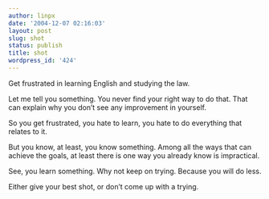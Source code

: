 ```yaml
---
author: linpx
date: '2004-12-07 02:16:03'
layout: post
slug: shot
status: publish
title: shot
wordpress_id: '424'
---
```


Get frustrated in learning English and studying the law.


Let me tell you something. You never find your right way to do that. That can
explain why you don’t see any improvement in yourself.


So you get frustrated, you hate to learn, you hate to do everything that
relates to it.


But you know, at least, you know something. Among all the ways that can
achieve the goals, at least there is one way you already know is impractical.


See, you learn something. Why not keep on trying. Because you will do less.


Either give your best shot, or don’t come up with a trying.

